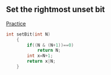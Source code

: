 <h2>Set the rightmost unset bit</h2> <a href="https://practice.geeksforgeeks.org/problems/set-the-rightmost-unset-bit4436/1">Practice</a>

```cpp
int setBit(int N)
    {
        if((N & (N+1))==0)
            return N;
        int x=N+1;
        return x|N;
    }
